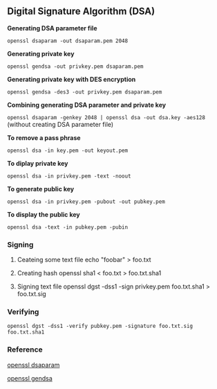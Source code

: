 ## Digital Signature Algorithm (DSA)

**Generating DSA parameter file**

``openssl dsaparam -out dsaparam.pem 2048``

**Generating private key**

``openssl gendsa -out privkey.pem dsaparam.pem``

**Generating private key with DES encryption**

``openssl gendsa -des3 -out privkey.pem dsaparam.pem``

**Combining generating DSA parameter and private key**

``openssl dsaparam -genkey 2048 | openssl dsa -out dsa.key -aes128``    (without creating DSA parameter file)

**To remove a pass phrase**

``openssl dsa -in key.pem -out keyout.pem``

**To diplay private key**

``openssl dsa -in privkey.pem -text -noout``

**To generate public key**

``openssl dsa -in privkey.pem -pubout -out pubkey.pem``

**To display the public key**

``openssl dsa -text -in pubkey.pem -pubin``

### Signing

1. Ceateing some text file
echo "foobar" > foo.txt

2. Creating hash
openssl sha1 < foo.txt > foo.txt.sha1

3. Signing text file
openssl dgst -dss1 -sign privkey.pem foo.txt.sha1 > foo.txt.sig

### Verifying 

``openssl dgst -dss1 -verify pubkey.pem -signature foo.txt.sig foo.txt.sha1``

### Reference

[openssl dsaparam](https://www.openssl.org/docs/manmaster/man1/enc.html)

[openssl gendsa](https://www.openssl.org/docs/manmaster/man1/gendsa.html)
